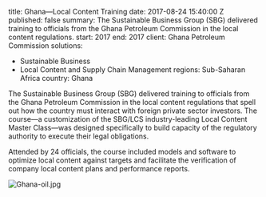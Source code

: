 
title: Ghana—Local Content Training
date: 2017-08-24 15:40:00 Z
published: false
summary: The Sustainable Business Group (SBG) delivered training to officials from
  the Ghana Petroleum Commission in the local content regulations.
start: 2017
end: 2017
client: Ghana Petroleum Commission
solutions:
- Sustainable Business
- Local Content and Supply Chain Management
regions: Sub-Saharan Africa
country: Ghana


The Sustainable Business Group (SBG) delivered training to officials from the Ghana Petroleum Commission in the local content regulations that spell out how the country must interact with foreign private sector investors. The course—a customization of the SBG/LCS industry-leading Local Content Master Class—was designed specifically to build capacity of the regulatory authority to execute their legal obligations.

Attended by 24 officials, the course included models and software to optimize local content against targets and facilitate the verification of company local content plans and performance reports.

![Ghana-oil.jpg](/uploads/Ghana-oil.jpg)
